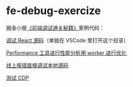 # fe-debug-exercize

掘金小册[《前端调试通关秘籍》](https://juejin.cn/book/7070324244772716556)案例代码：

[调试 React 源码](./react-source-debug)（单独在 VSCode 里打开这个目录）

[Performance 工具进行性能分析用 worker 进行优化](./worker-performance-optimization)

[线上报错直接调试本地源码](./online-error-debug/)

[测试 CDP](./cdp-test/)